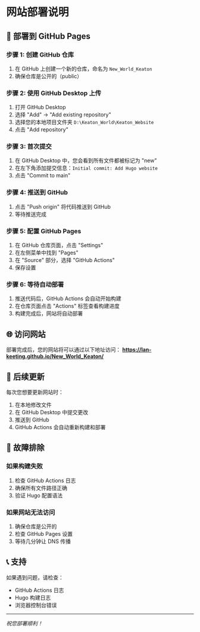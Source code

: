 # 网站部署说明

## 🚀 部署到 GitHub Pages

### 步骤 1: 创建 GitHub 仓库
1. 在 GitHub 上创建一个新的仓库，命名为 `New_World_Keaton`
2. 确保仓库是公开的（public）

### 步骤 2: 使用 GitHub Desktop 上传
1. 打开 GitHub Desktop
2. 选择 "Add" → "Add existing repository"
3. 选择您的本地项目文件夹 `D:\Keaton_World\Keaton_Website`
4. 点击 "Add repository"

### 步骤 3: 首次提交
1. 在 GitHub Desktop 中，您会看到所有文件都被标记为 "new"
2. 在左下角添加提交信息：`Initial commit: Add Hugo website`
3. 点击 "Commit to main"

### 步骤 4: 推送到 GitHub
1. 点击 "Push origin" 将代码推送到 GitHub
2. 等待推送完成

### 步骤 5: 配置 GitHub Pages
1. 在 GitHub 仓库页面，点击 "Settings"
2. 在左侧菜单中找到 "Pages"
3. 在 "Source" 部分，选择 "GitHub Actions"
4. 保存设置

### 步骤 6: 等待自动部署
1. 推送代码后，GitHub Actions 会自动开始构建
2. 在仓库页面点击 "Actions" 标签查看构建进度
3. 构建完成后，网站将自动部署

## 🌐 访问网站

部署完成后，您的网站将可以通过以下地址访问：
**https://lan-keeting.github.io/New_World_Keaton/**

## 📝 后续更新

每次您想要更新网站时：
1. 在本地修改文件
2. 在 GitHub Desktop 中提交更改
3. 推送到 GitHub
4. GitHub Actions 会自动重新构建和部署

## 🔧 故障排除

### 如果构建失败
1. 检查 GitHub Actions 日志
2. 确保所有文件路径正确
3. 验证 Hugo 配置语法

### 如果网站无法访问
1. 确保仓库是公开的
2. 检查 GitHub Pages 设置
3. 等待几分钟让 DNS 传播

## 📞 支持

如果遇到问题，请检查：
- GitHub Actions 日志
- Hugo 构建日志
- 浏览器控制台错误

---

*祝您部署顺利！* 